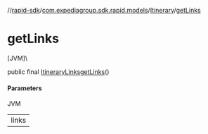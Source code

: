 //[rapid-sdk](../../../index.md)/[com.expediagroup.sdk.rapid.models](../index.md)/[Itinerary](index.md)/[getLinks](get-links.md)

# getLinks

[JVM]\

public final [ItineraryLinks](../-itinerary-links/index.md)[getLinks](get-links.md)()

#### Parameters

JVM

| |
|---|
| links |

